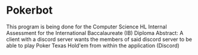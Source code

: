 # Pokerbot
This program is being done for the Computer Science HL Internal Assessment for the International Baccalaureate (IB) Diploma
Abstract:
A client with a discord server wants the members of said discord server to be able to play Poker Texas Hold'em from within the application (Discord)

